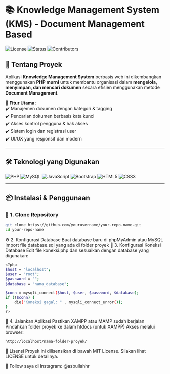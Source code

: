 # 📚 Knowledge Management System (KMS) - Document Management Based  

![License](https://img.shields.io/badge/License-MIT-blue.svg)
![Status](https://img.shields.io/badge/Status-Development-orange)
![Contributors](https://img.shields.io/github/contributors/yourusername/your-repo-name)

## 🚀 Tentang Proyek  
Aplikasi **Knowledge Management System** berbasis web ini dikembangkan menggunakan **PHP murni** untuk membantu organisasi dalam **mengelola, menyimpan, dan mencari dokumen** secara efisien menggunakan metode **Document Management**.  

🎯 **Fitur Utama:**  
✔️ Manajemen dokumen dengan kategori & tagging  
✔️ Pencarian dokumen berbasis kata kunci  
✔️ Akses kontrol pengguna & hak akses  
✔️ Sistem login dan registrasi user  
✔️ UI/UX yang responsif dan modern  

---

## 🛠️ Teknologi yang Digunakan  

![PHP](https://img.shields.io/badge/PHP-777BB4?style=for-the-badge&logo=php&logoColor=white)
![MySQL](https://img.shields.io/badge/MySQL-4479A1?style=for-the-badge&logo=mysql&logoColor=white)
![JavaScript](https://img.shields.io/badge/JavaScript-F7DF1E?style=for-the-badge&logo=javascript&logoColor=black)
![Bootstrap](https://img.shields.io/badge/Bootstrap-7952B3?style=for-the-badge&logo=bootstrap&logoColor=white)
![HTML5](https://img.shields.io/badge/HTML5-E34F26?style=for-the-badge&logo=html5&logoColor=white)
![CSS3](https://img.shields.io/badge/CSS3-1572B6?style=for-the-badge&logo=css3&logoColor=white)

---

## 📦 Instalasi & Penggunaan  

### 🔧 **1. Clone Repository**  
```bash
git clone https://github.com/yourusername/your-repo-name.git
cd your-repo-name
```
⚙️ 2. Konfigurasi Database
Buat database baru di phpMyAdmin atau MySQL
Import file database.sql yang ada di folder proyek
🔑 3. Konfigurasi Koneksi Database
Edit file koneksi.php dan sesuaikan dengan database yang digunakan:
```bash
<?php
$host = "localhost";
$user = "root";
$password = "";
$database = "nama_database";

$conn = mysqli_connect($host, $user, $password, $database);
if (!$conn) {
    die("Koneksi gagal: " . mysqli_connect_error());
}
?>

```
🚀 4. Jalankan Aplikasi
Pastikan XAMPP atau MAMP sudah berjalan
Pindahkan folder proyek ke dalam htdocs (untuk XAMPP)
Akses melalui browser:
```bash
http://localhost/nama-folder-proyek/
```
📜 Lisensi
Proyek ini dilisensikan di bawah MIT License. Silakan lihat LICENSE untuk detailnya.

📌 Follow saya di Instagram: @asbullahhr
